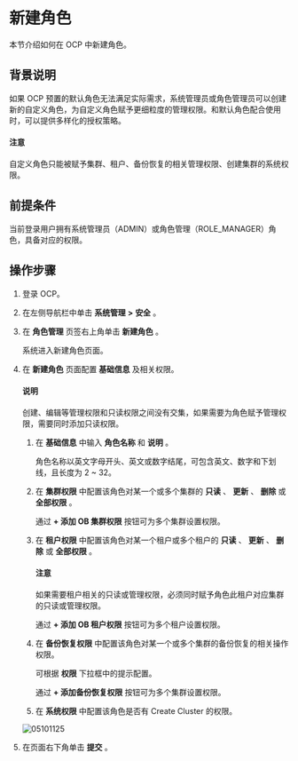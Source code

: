 新建角色 
=========================

本节介绍如何在 OCP 中新建角色。

背景说明 
-------------------------

如果 OCP 预置的默认角色无法满足实际需求，系统管理员或角色管理员可以创建新的自定义角色，为自定义角色赋予更细粒度的管理权限。和默认角色配合使用时，可以提供多样化的授权策略。

<main id="notice" type='notice'><h4>注意</h4><p>自定义角色只能被赋予集群、租户、备份恢复的相关管理权限、创建集群的系统权限。</p></main>



**前提条件** 
-----------------------------

当前登录用户拥有系统管理员（ADMIN）或角色管理（ROLE_MANAGER）角色，具备对应的权限。

**操作步骤** 
-----------------------------

1. 登录 OCP。

   

2. 在左侧导航栏中单击 **系统管理** **\>** **安全** 。

   

3. 在 **角色管理** 页签右上角单击 **新建角色** 。

   系统进入新建角色页面。
   

4. 在 **新建角色** 页面配置 **基础信息** 及相关权限。


   <main id="notice" type='explain'><h4>说明</h4><p>创建、编辑等管理权限和只读权限之间没有交集，如果需要为角色赋予管理权限，需要同时添加只读权限。</p></main>

   
   1. 在 **基础信息** 中输入 **角色名称** 和 **说明** 。

      角色名称以英文字母开头、英文或数字结尾，可包含英文、数字和下划线，且长度为 2 \~ 32。
      
   
   2. 在 **集群权限** 中配置该角色对某一个或多个集群的 **只读** 、 **更新** 、 **删除** 或 **全部权限** 。

      通过 **+ 添加 OB 集群权限** 按钮可为多个集群设置权限。
      
   
   3. 在 **租户权限** 中配置该角色对某一个租户或多个租户的 **只读** 、 **更新** 、 **删除** 或 **全部权限** 。

      <main id="notice" type='notice'><h4>注意</h4><p>如果需要租户相关的只读或管理权限，必须同时赋予角色此租户对应集群的只读或管理权限。</p></main>

      

      通过 **+ 添加 OB 租户权限** 按钮可为多个租户设置权限。
      
   
   4. 在 **备份恢复权限** 中配置该角色对某一个或多个集群的备份恢复的相关操作权限。

      可根据 **权限** 下拉框中的提示配置。

      通过 **+ 添加备份恢复权限** 按钮可为多个集群设置权限。
      
   
   5. 在 **系统权限** 中配置该角色是否有 Create Cluster 的权限。

      
   

   

   ![05101125](https://help-static-aliyun-doc.aliyuncs.com/assets/img/zh-CN/5265360261/p272053.png)
   

5. 在页面右下角单击 **提交** 。

   




